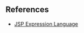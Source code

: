 ## References

- [JSP Expression Language](http://docs.oracle.com/javaee/1.4/tutorial/doc/JSPIntro7.html)